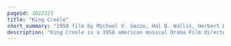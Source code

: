 ```yaml
---
pageid: 1022323
title: "King Creole"
short_summary: "1958 film by Michael V. Gazzo, Hal B. Wallis, Herbert Baker, Michael Curtiz"
description: "King Creole is a 1958 american musical Drama Film directed by Michael Curtiz and based on Harold Robbins's 1952 Novel a Stone for Danny Fisher. Produced by Hal B. Wallis starring elvis Presley Carolyn Jones walter matthau Dolores hart dean Jagger and vic Morrow follows a nineteen-year-old who is involved with Crooks and."
---
```

